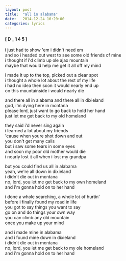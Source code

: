 ```yaml
---
layout: post
title:  "all in alabama"
date:   2014-12-24 10:20:00
categories: lyrics
---
```


#### [ D _ 1 4 5 ]

i just had to show 'em i didn't need em  
and so i headed out west to see some old friends of mine  
i thought if i'd climb up ole ajax mountain  
maybe that would help me get it all off my mind  

i made it up to the top, picked out a clear spot  
i thought a whole lot about the rest of my life  
i had no idea then soon it would nearly end up  
on this mountainside i would nearly die  

and there all in alabama and there all in dixieland  
god, i'm dying here in montana  
please lord, just want to go back to hold her hand  
just let me get back to my old homeland  

they said i'd never sing again  
i learned a lot about my friends  
'cause when youre shot down and out  
you don't get many calls  
but i saw some tears in some eyes  
and soon my poor old mother would die  
i nearly lost it all when i lost my grandpa  

but you could find us all in alabama  
yeah, we're all down in dixieland  
i didn't die out in montana  
no, lord, you let me get back to my own homeland  
and i'm gonna hold on to her hand  

i done a whole searching, a whole lot of hurtin'  
before i finally found my road in life  
you got to say things you want to say  
go on and do things your own way  
you can climb any old mountain  
once you make up your mind  

and i made mine in alabama  
and i found mine down in dixieland  
i didn't die out in montana  
no, lord, you let me get back to my ole homeland  
and i'm gonna hold on to her hand  
